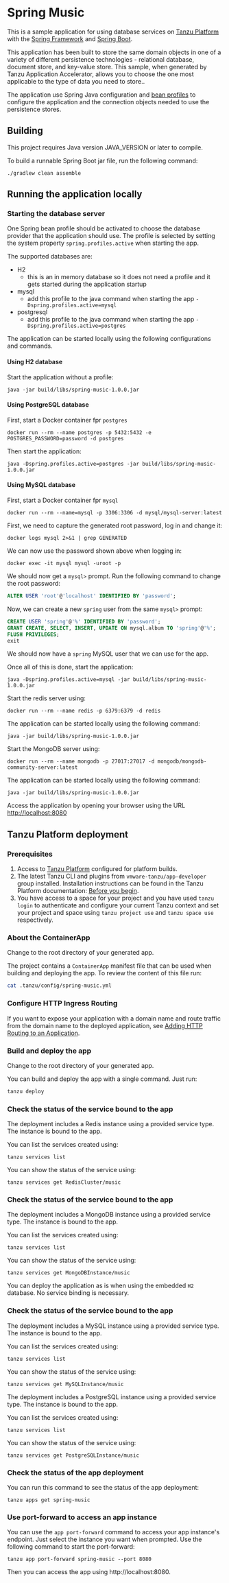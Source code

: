 # Spring Music

This is a sample application for using database services on [Tanzu Platform](https://tanzu.vmware.com/platform) with the [Spring Framework](https://spring.io) and [Spring Boot](https://projects.spring.io/spring-boot/).

This application has been built to store the same domain objects in one of a variety of different persistence technologies - relational database, document store, and key-value store. This sample, when generated by Tanzu Application Accelerator, allows you to choose the one most applicable to the type of data you need to store..

The application use Spring Java configuration and [bean profiles](http://docs.spring.io/spring-boot/docs/current/reference/html/boot-features-profiles.html) to configure the application and the connection objects needed to use the persistence stores.

## Building

This project requires Java version JAVA_VERSION or later to compile.

To build a runnable Spring Boot jar file, run the following command:

```shell
./gradlew clean assemble
```

## Running the application locally

### Starting the database server

<!-- #IF(#persistenceType == 'jpa') -->
One Spring bean profile should be activated to choose the database provider that the application should use.
The profile is selected by setting the system property `spring.profiles.active` when starting the app.

The supported databases are:

- H2
    - this is an in memory database so it does not need a profile and it gets started during the application startup
- mysql
    - add this profile to the java command when starting the app `-Dspring.profiles.active=mysql`
- postgresql
    - add this profile to the java command when starting the app `-Dspring.profiles.active=postgres`

The application can be started locally using the following configurations and commands.

<!-- #IF(#databaseType == 'h2') -->
#### Using H2 database

Start the application without a profile:

```shell
java -jar build/libs/spring-music-1.0.0.jar
```

<!-- #ENDIF -->
<!-- #IF(#databaseType == 'postgres') -->
#### Using PostgreSQL database

First, start a Docker container fpr `postgres`

```shell
docker run --rm --name postgres -p 5432:5432 -e POSTGRES_PASSWORD=password -d postgres
```

Then start the application:

```shell
java -Dspring.profiles.active=postgres -jar build/libs/spring-music-1.0.0.jar
```

<!-- #ENDIF -->
<!-- #IF(#databaseType == 'mysql') -->
#### Using MySQL database

First, start a Docker container fpr `mysql`

```shell
docker run --rm --name=mysql -p 3306:3306 -d mysql/mysql-server:latest
```

First, we need to capture the generated root password, log in and change it:

```shell
docker logs mysql 2>&1 | grep GENERATED
```

We can now use the password shown above when logging in:

```shell
docker exec -it mysql mysql -uroot -p
```

We should now get a `mysql>` prompt. Run the following command to change the root password:

```sql
ALTER USER 'root'@'localhost' IDENTIFIED BY 'password';
```

Now, we can create a new `spring` user from the same `mysql>` prompt:

```sql
CREATE USER 'spring'@'%' IDENTIFIED BY 'password';
GRANT CREATE, SELECT, INSERT, UPDATE ON mysql.album TO 'spring'@'%';
FLUSH PRIVILEGES;
exit
```

We should now have a `spring` MySQL user that we can use for the app.

Once all of this is done, start the application:

```shell
java -Dspring.profiles.active=mysql -jar build/libs/spring-music-1.0.0.jar
```

<!-- #ENDIF -->
<!-- #ENDIF -->
<!-- #IF(#persistenceType == 'redis') -->
Start the redis server using:

```shell
docker run --rm --name redis -p 6379:6379 -d redis
```
The application can be started locally using the following command:

```shell
java -jar build/libs/spring-music-1.0.0.jar
```

<!-- #ENDIF -->
<!-- #IF(#persistenceType == 'mongodb') -->
Start the MongoDB server using:

```shell
docker run --rm --name mongodb -p 27017:27017 -d mongodb/mongodb-community-server:latest
```

The application can be started locally using the following command:

```shell
java -jar build/libs/spring-music-1.0.0.jar
```

<!-- #ENDIF -->
Access the application by opening your browser using the URL [http://localhost:8080](http://localhost:8080)

<!-- #IF(#deploymentType == 'tpfork8s') -->
## Tanzu Platform deployment

### Prerequisites

1. Access to [Tanzu Platform](https://docs.vmware.com/en/VMware-Tanzu-Platform/index.html) configured for platform builds.
1. The latest Tanzu CLI and plugins from `vmware-tanzu/app-developer` group installed. Installation instructions can be found in the Tanzu Platform documentation: [Before you begin](https://docs.vmware.com/en/VMware-Tanzu-Platform/SaaS/create-manage-apps-tanzu-platform-k8s/getting-started-deploy-app-to-space.html#before-you-begin-0).
1. You have access to a space for your project and you have used `tanzu login` to authenticate and configure your current Tanzu context and set your project and space using `tanzu project use` and `tanzu space use` respectively.

### About the ContainerApp

Change to the root directory of your generated app.

The project contains a `ContainerApp` manifest file that can be used when building and deploying the app. To review the content of this file run:

```sh
cat .tanzu/config/spring-music.yml
```

### Configure HTTP Ingress Routing

If you want to expose your application with a domain name and route traffic from the domain name to the deployed application, see [Adding HTTP Routing to an Application](https://docs.vmware.com/en/VMware-Tanzu-Platform/SaaS/create-manage-apps-tanzu-platform-k8s/how-to-ingress-to-app.html).

### Build and deploy the app

Change to the root directory of your generated app.

You can build and deploy the app with a single command.
Just run:

```sh
tanzu deploy
```

<!-- #IF(#persistenceType == 'redis') -->
### Check the status of the service bound to the app

The deployment includes a Redis instance using a provided service type.
The instance is bound to the app.

You can list the services created using:

```shell
tanzu services list
```

You can show the status of the service using:

```shell
tanzu services get RedisCluster/music
```
<!-- #ENDIF -->
<!-- #IF(#persistenceType == 'mongodb') -->
### Check the status of the service bound to the app

The deployment includes a MongoDB instance using a provided service type.
The instance is bound to the app.

You can list the services created using:

```shell
tanzu services list
```

You can show the status of the service using:

```shell
tanzu services get MongoDBInstance/music
```
<!-- #ENDIF -->
<!-- #IF(#persistenceType == 'jpa') -->
<!-- #IF(#databaseType == 'h2') -->

You can deploy the application as is when using the embedded `H2` database.
No service binding is necessary.

<!-- #ELSE -->
### Check the status of the service bound to the app

<!-- #ENDIF -->
<!-- #IF(#databaseType == 'mysql') -->
The deployment includes a MySQL instance using a provided service type.
The instance is bound to the app.

You can list the services created using:

```shell
tanzu services list
```

You can show the status of the service using:

```shell
tanzu services get MySQLInstance/music
```
<!-- #ENDIF -->
<!-- #IF(#databaseType == 'postgres') -->
The deployment includes a PostgreSQL instance using a provided service type.
The instance is bound to the app.

You can list the services created using:

```shell
tanzu services list
```

You can show the status of the service using:

```shell
tanzu services get PostgreSQLInstance/music
```
<!-- #ENDIF -->
<!-- #ENDIF -->

### Check the status of the app deployment

You can run this command to see the status of the app deployment:

```shell
tanzu apps get spring-music
```

### Use port-forward to access an app instance

You can use the `app port-forward` command to access your app instance's endpoint.
Just select the instance you want when prompted.
Use the following command to start the port-forward:

```shell
tanzu app port-forward spring-music --port 8080
```

Then you can access the app using http://localhost:8080.

<!-- #ENDIF -->